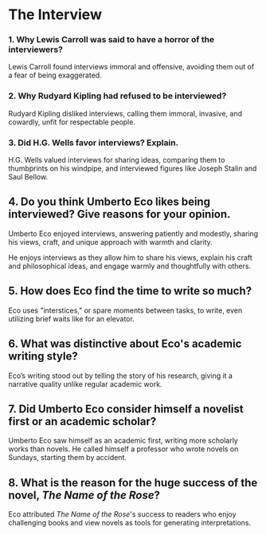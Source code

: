 # The Interview

### 1. Why Lewis Carroll was said to have a horror of the interviewers? 
Lewis Carroll found interviews immoral and offensive, avoiding them out of a fear of being exaggerated.

### 2. Why Rudyard Kipling had refused to be interviewed? 
Rudyard Kipling disliked interviews, calling them immoral, invasive, and cowardly, unfit for respectable people.

### 3. Did H.G. Wells favor interviews? Explain. 
H.G. Wells valued interviews for sharing ideas, comparing them to thumbprints on his windpipe, and interviewed figures like Joseph Stalin and Saul Bellow.

## 4. Do you think Umberto Eco likes being interviewed? Give reasons for your opinion.
Umberto Eco enjoyed interviews, answering patiently and modestly, sharing his views, craft, and unique approach with warmth and clarity.

He enjoys interviews as they allow him to share his views, explain his craft and philosophical ideas, and engage warmly and thoughtfully with others.

## 5. How does Eco find the time to write so much? 
Eco uses "interstices," or spare moments between tasks, to write, even utilizing brief waits like for an elevator.

## 6. What was distinctive about Eco's academic writing style? 
Eco’s writing stood out by telling the story of his research, giving it a narrative quality unlike regular academic work.

## 7. Did Umberto Eco consider himself a novelist first or an academic scholar? 
Umberto Eco saw himself as an academic first, writing more scholarly works than novels. He called himself a professor who wrote novels on Sundays, starting them by accident.

## 8. What is the reason for the huge success of the novel, *The Name of the Rose*?
Eco attributed *The Name of the Rose*'s success to readers who enjoy challenging books and view novels as tools for generating interpretations.
